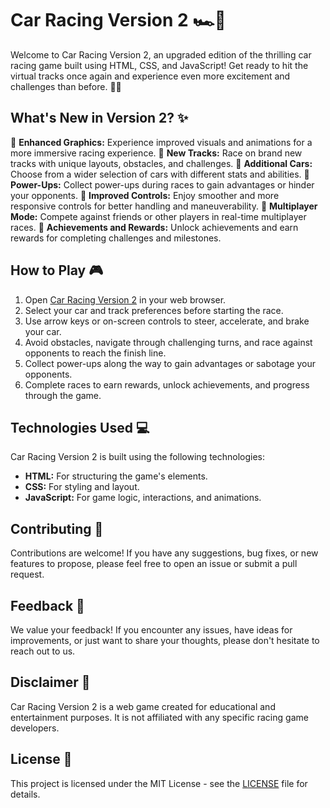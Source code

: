 # Car Racing Version 2 🏎️🏁

Welcome to Car Racing Version 2, an upgraded edition of the thrilling car racing game built using HTML, CSS, and JavaScript! Get ready to hit the virtual tracks once again and experience even more excitement and challenges than before. 🚗💨

## What's New in Version 2? ✨

🌟 **Enhanced Graphics:** Experience improved visuals and animations for a more immersive racing experience.
🌟 **New Tracks:** Race on brand new tracks with unique layouts, obstacles, and challenges.
🌟 **Additional Cars:** Choose from a wider selection of cars with different stats and abilities.
🌟 **Power-Ups:** Collect power-ups during races to gain advantages or hinder your opponents.
🌟 **Improved Controls:** Enjoy smoother and more responsive controls for better handling and maneuverability.
🌟 **Multiplayer Mode:** Compete against friends or other players in real-time multiplayer races.
🌟 **Achievements and Rewards:** Unlock achievements and earn rewards for completing challenges and milestones.

## How to Play 🎮

1. Open [Car Racing Version 2](https://rishabnotfound.github.io/CarRacingVersion2/) in your web browser.
2. Select your car and track preferences before starting the race.
3. Use arrow keys or on-screen controls to steer, accelerate, and brake your car.
4. Avoid obstacles, navigate through challenging turns, and race against opponents to reach the finish line.
5. Collect power-ups along the way to gain advantages or sabotage your opponents.
6. Complete races to earn rewards, unlock achievements, and progress through the game.

## Technologies Used 💻

Car Racing Version 2 is built using the following technologies:

- **HTML:** For structuring the game's elements.
- **CSS:** For styling and layout.
- **JavaScript:** For game logic, interactions, and animations.

## Contributing 🤝

Contributions are welcome! If you have any suggestions, bug fixes, or new features to propose, please feel free to open an issue or submit a pull request.

## Feedback 📝

We value your feedback! If you encounter any issues, have ideas for improvements, or just want to share your thoughts, please don't hesitate to reach out to us.

## Disclaimer 📣

Car Racing Version 2 is a web game created for educational and entertainment purposes. It is not affiliated with any specific racing game developers.

## License 📄

This project is licensed under the MIT License - see the [LICENSE](LICENSE) file for details.
